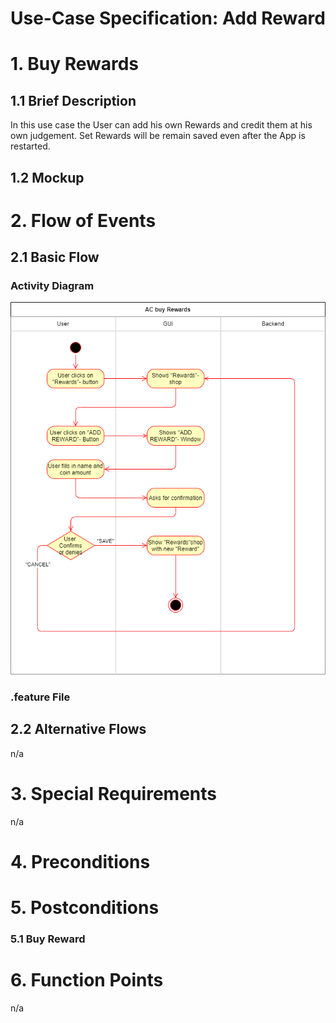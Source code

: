 # Use-Case Specification: Add Reward

# 1. Buy Rewards

## 1.1 Brief Description
In this use case the User can add his own Rewards and credit them at his own judgement. Set Rewards will be remain saved even after the App is restarted.

## 1.2 Mockup

# 2. Flow of Events

## 2.1 Basic Flow

### Activity Diagram
![](PNGs/AC_Add_Reward.png)

### .feature File


## 2.2 Alternative Flows
n/a

# 3. Special Requirements
n/a

# 4. Preconditions


# 5. Postconditions

### 5.1 Buy Reward




# 6. Function Points
n/a
